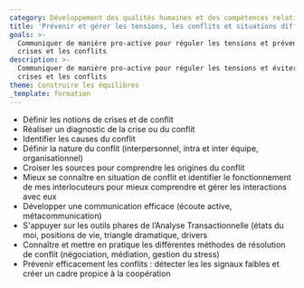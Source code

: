 ```yaml
---
category: Développement des qualités humaines et des compétences relationnelles
title: 'Prévenir et gérer les tensions, les conflits et situations difficiles'
goals: >-
  Communiquer de manière pro-active pour réguler les tensions et prévenir les
  crises et les conflits
description: >-
  Communiquer de manière pro-active pour réguler les tensions et éviter les
  crises et les conflits
theme: Construire les équilibres
_template: formation
---
```



* Définir les notions de crises et de conflit
* Réaliser un diagnostic de la crise ou du conflit
* Identifier les causes du conflit
* Définir la nature du conflit (interpersonnel, intra et inter équipe, organisationnel)
* Croiser les sources pour comprendre les origines du conflit
* Mieux se connaître en situation de conflit et identifier le fonctionnement de mes interlocuteurs pour mieux comprendre et gérer les interactions avec eux
* Développer une communication efficace (écoute active, métacommunication) 
* S'appuyer sur les outils phares de l’Analyse Transactionnelle (états du moi, positions de vie, triangle dramatique, drivers
*  Connaître et mettre en pratique les différentes méthodes de résolution de conflit (négociation, médiation, gestion du stress)
* Prévenir efficacement les conflits : détecter les les signaux faibles et créer un cadre propice à la coopération
